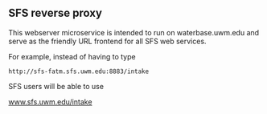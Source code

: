 
## SFS reverse proxy

This webserver microservice is intended to run on waterbase.uwm.edu and serve as the friendly URL frontend for all SFS web services.

For example, instead of having to type

    http://sfs-fatm.sfs.uwm.edu:8883/intake
    
SFS users will be able to use

   www.sfs.uwm.edu/intake
   
   
